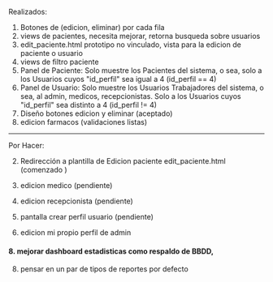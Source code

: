 Realizados:
1. Botones de (edicion, eliminar) por cada fila
2. views de pacientes, necesita mejorar, retorna busqueda sobre usuarios
3. edit_paciente.html prototipo no vinculado, vista para la edicion de paciente o usuario
4. views de filtro paciente
5. Panel de Paciente: Solo muestre los Pacientes del sistema, o sea, solo a los Usuarios cuyos "id_perfil" sea igual a 4 (id_perfil == 4)
6. Panel de Usuario: Solo muestre los Usuarios Trabajadores del sistema, o sea, al admin, medicos, recepcionistas. Solo a los Usuarios cuyos "id_perfil" sea distinto a 4 (id_perfil != 4)
7.  Diseño botones edicion y eliminar (aceptado)
3. edicion farmacos (validaciones listas)
----------------------------------------------------------------------------------------------------------------

Por Hacer:

2. Redirección a plantilla de Edicion paciente edit_paciente.html (comenzado )

4. edicion medico (pendiente)
5. edicion recepcionista (pendiente)
6. pantalla crear perfil usuario (pendiente)
7. edicion mi propio perfil de admin
#### 8. mejorar dashboard estadisticas como respaldo de BBDD,
8. pensar en un par de tipos de reportes por defecto